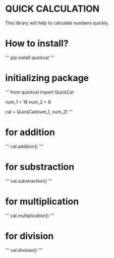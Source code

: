 # QUICK CALCULATION

This library will help to calculate numbers quickly.

# How to install?
'''
pip install quickcal
'''

# initializing package
'''
from quickcal import QuickCal

num_1 = 16
num_2 = 8

cal = QuickCal(num_1, num_2)
'''

# for addition
'''
cal.addition()
'''

# for substraction
'''
cal.substraction()
'''

# for multiplication
'''
cal.multiplication()
'''

# for division
'''
cal.division()
'''
